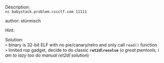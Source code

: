 Description:  
`nc babystack.problem.cscctf.com 11111`


author: stürmisch

Hint:

Solution:  
`>` binary is 32-bit ELF with no pie/canary/relro and only call `read()` function  
`>` limited rop gadget, decide to do classic **`ret2dlresolve`** (*o great pwntools, i am to lazy too do manual ret2dl solution*)
